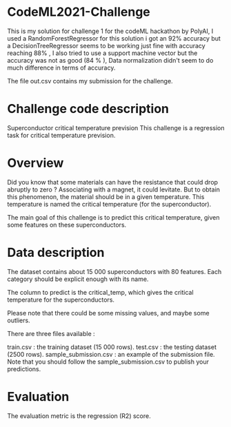 # CodeML2021-Challenge
This is my solution for challenge 1 for the codeML hackathon by PolyAI, I used a RandomForestRegressor for this solution i got an 92% accuracy but a DecisionTreeRegressor seems to be working just fine with accuracy reaching 88% , I also tried to use a support machine vector but the accuracy was not as good (84 % ), Data normalization didn't seem to do much difference in terms of accuracy.

The file out.csv contains my submission for the challenge.

# Challenge code description
Superconductor critical temperature prevision
This challenge is a regression task for critical temperature prevision.

# Overview
Did you know that some materials can have the resistance that could drop abruptly to zero ? Associating with a magnet, it could levitate. But to obtain this phenomenon, the material should be in a given temperature. This temperature is named the critical temperature (for the superconductor).

The main goal of this challenge is to predict this critical temperature, given some features on these superconductors.

# Data description
The dataset contains about 15 000 superconductors with 80 features. Each category should be explicit enough with its name.

The column to predict is the critical_temp, which gives the critical temperature for the superconductors.

Please note that there could be some missing values, and maybe some outliers.

There are three files available :

train.csv : the training dataset (15 000 rows).
test.csv : the testing dataset (2500 rows).
sample_submission.csv : an example of the submission file.
Note that you should follow the sample_submission.csv to publish your predictions.


# Evaluation
The evaluation metric is the regression (R2) score.




